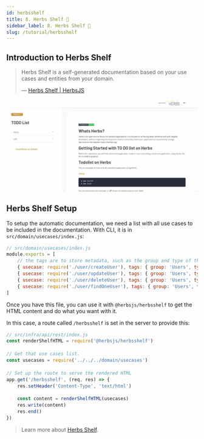 ```yaml
---
id: herbsshelf
title: 8. Herbs Shelf 🚧
sidebar_label: 8. Herbs Shelf 🚧
slug: /tutorial/herbsshelf
---
```


## Introduction to Herbs Shelf

> Herbs Shelf is a self-generated documentation based on your use cases and entities from your domain.
>
> — [Herbs Shelf | HerbsJS](/docs/glues/herbsshelf)

![](../../static/img/herbsshelf_screenshot.gif)

## Herbs Shelf Setup

To setup the automatic documentation, we need a list with all use cases to be included in the documentation. With CLI, it is in `src/domain/usecases/index.js`:

```js
// src/domain/usecases/index.js
module.exports = [
    // the tags are to store metadata, such as the group and type of the use case
    { usecase: require('./user/createUser'), tags: { group: 'Users', type: 'mutation'} },
    { usecase: require('./user/updateUser'), tags: { group: 'Users', type: 'mutation'} },
    { usecase: require('./user/deleteUser'), tags: { group: 'Users', type: 'mutation'} },
    { usecase: require('./user/findOneUser'), tags: { group: 'Users', type: 'query'} }
]
```

Once you have this file, you can use it with `@herbsjs/herbsshelf` to get the HTML content and do what you want with it.

In this case, a route called `/herbsshelf` is set in the server to provide this:

```js
// src/infra/api/rest/index.js
const renderShelfHTML = require('@herbsjs/herbsshelf')

// Get that use cases list.
const usecases = require('../../../domain/usecases')

// Set up the route to serve the rendered HTML
app.get('/herbsshelf', (req, res) => {
    res.setHeader('Content-Type', 'text/html')

    const content = renderShelfHTML(usecases)
    res.write(content)
    res.end()
})
```

> Learn more about [Herbs Shelf](/docs/glues/herbsshelf).
